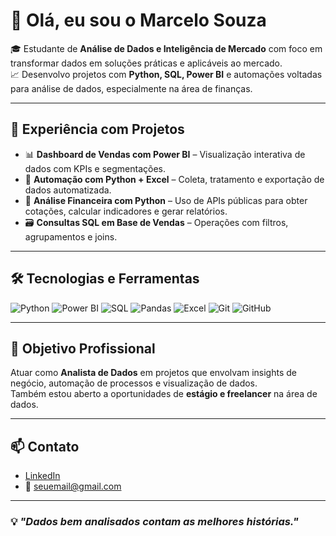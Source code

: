 
# 👋 Olá, eu sou o Marcelo Souza

🎓 Estudante de **Análise de Dados e Inteligência de Mercado** com foco em transformar dados em soluções práticas e aplicáveis ao mercado.  
📈 Desenvolvo projetos com **Python, SQL, Power BI** e automações voltadas para análise de dados, especialmente na área de finanças.

---

## 💼 Experiência com Projetos
- 📊 **Dashboard de Vendas com Power BI** – Visualização interativa de dados com KPIs e segmentações.
- 🐍 **Automação com Python + Excel** – Coleta, tratamento e exportação de dados automatizada.
- 🧾 **Análise Financeira com Python** – Uso de APIs públicas para obter cotações, calcular indicadores e gerar relatórios.
- 🗃️ **Consultas SQL em Base de Vendas** – Operações com filtros, agrupamentos e joins.

---

## 🛠️ Tecnologias e Ferramentas
![Python](https://img.shields.io/badge/-Python-3776AB?style=flat-square&logo=python&logoColor=white)
![Power BI](https://img.shields.io/badge/-PowerBI-F2C811?style=flat-square&logo=powerbi&logoColor=black)
![SQL](https://img.shields.io/badge/-SQL-4479A1?style=flat-square&logo=mysql&logoColor=white)
![Pandas](https://img.shields.io/badge/-Pandas-150458?style=flat-square&logo=pandas)
![Excel](https://img.shields.io/badge/-Excel-217346?style=flat-square&logo=microsoft-excel&logoColor=white)
![Git](https://img.shields.io/badge/-Git-F05032?style=flat-square&logo=git&logoColor=white)
![GitHub](https://img.shields.io/badge/-GitHub-181717?style=flat-square&logo=github)

---

## 🎯 Objetivo Profissional
Atuar como **Analista de Dados** em projetos que envolvam insights de negócio, automação de processos e visualização de dados.  
Também estou aberto a oportunidades de **estágio e freelancer** na área de dados.

---

## 📫 Contato
- [LinkedIn](https://www.linkedin.com/in/seu-link-aqui)
- 📧 seuemail@gmail.com

---

### 💡 *"Dados bem analisados contam as melhores histórias."*
